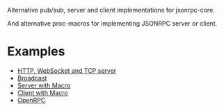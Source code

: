 Alternative pub/sub, server and client implementations for jsonrpc-core.

And alternative proc-macros for implementing JSONRPC server or client.

# Examples

- [HTTP, WebSocket and TCP server](examples/server.rs)
- [Broadcast](examples/broadcast.rs)
- [Server with Macro](examples/server-macros.rs)
- [Client with Macro](examples/client.rs)
- [OpenRPC](examples/openrpc.rs)
